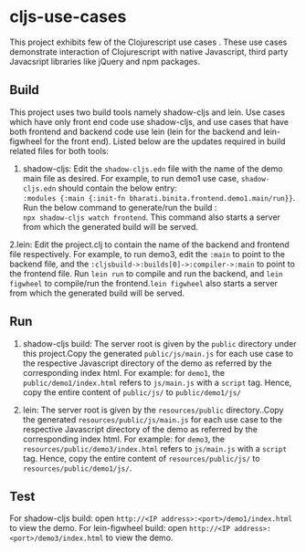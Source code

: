 # cljs-use-cases
This project exhibits few of the Clojurescript use cases . These use cases demonstrate interaction of Clojurescript with native Javascript, third party Javacsript libraries like jQuery and npm packages.

## Build
This project uses two build tools namely shadow-cljs and lein.  Use cases which have only front end code use shadow-cljs, and use cases that have both frontend and backend code use lein (lein for the backend and lein-figwheel for the front end). Listed below are the updates required in build related files for both tools:
1. shadow-cljs: Edit the `shadow-cljs.edn` file with the name of the demo main file as desired. For example, to run demo1 use case, `shadow-cljs.edn` should contain the below entry:<br/>
`:modules {:main {:init-fn bharati.binita.frontend.demo1.main/run}}`. Run the below command to generate/run the build : <br/>
`npx shadow-cljs watch frontend`. This command also starts a server from which the generated build will be served.

2.lein: Edit the project.clj to contain the name of the backend and frontend file respectively. For example, to run demo3, edit the `:main` to point to the backend file, and the `:cljsbuild->:builds[0]->:compiler->:main` to point to the frontend file. Run `lein run` to compile and run the backend, and `lein figwheel` to compile/run the frontend.`lein figwheel` also starts a server from which the generated build will be served.

## Run
1. shadow-cljs build: The server root is given by the `public` directory under this project.Copy the generated `public/js/main.js` for each use case to the respective Javascript directory of the demo as referred by the corresponding index html. For example: for `demo1`, the `public/demo1/index.html` refers to `js/main.js` with a `script` tag. Hence, copy the entire content of `public/js/` to `public/demo1/js/`

2. lein: The server root is given by the `resources/public` directory..Copy the generated `resources/public/js/main.js` for each use case to the respective Javascript directory of the demo as referred by the corresponding index html. For example: for `demo3`, the `resources/public/demo3/index.html` refers to `js/main.js` with a `script` tag. Hence, copy the entire content of `resources/public/js/` to `resources/public/demo1/js/`.



## Test
For shadow-cljs build: open `http://<IP address>:<port>/demo1/index.html` to view the demo.
For lein-figwheel build: open `http://<IP address>:<port>/demo3/index.html` to view the demo.
